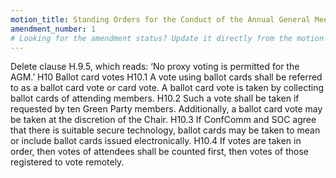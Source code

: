 ```yaml
---
motion_title: Standing Orders for the Conduct of the Annual General Meeting
amendment_number: 1
# Looking for the amendment status? Update it directly from the motion page!
---
```

Delete clause H.9.5, which reads: ‘No proxy voting is permitted for the AGM.’
H10 Ballot card votes H10.1 A vote using ballot cards shall be referred to as a ballot card vote or card vote. A ballot card vote is taken by collecting ballot cards of attending members. H10.2 Such a vote shall be taken if requested by ten Green Party members. Additionally, a ballot card vote may be taken at the discretion of the Chair. H10.3 If ConfComm and SOC agree that there is suitable secure technology, ballot cards may be taken to mean or include ballot cards issued electronically. H10.4 If votes are taken in order, then votes of attendees shall be counted first, then votes of those registered to vote remotely.

